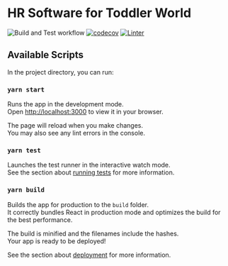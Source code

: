 # HR Software for Toddler World

![Build and Test workflow](https://github.com/aheedshah/toddler-world-hr/actions/workflows/build_test_react.yml/badge.svg)
[![codecov](https://codecov.io/gh/aheedshah/toddler-world-hr/graph/badge.svg?token=57OH7CZD9F)](https://codecov.io/gh/aheedshah/toddler-world)
[![Linter](https://github.com/aheedshah/toddler-world/actions/workflows/linter.yml/badge.svg)](https://github.com/marketplace/actions/super-linter)

## Available Scripts

In the project directory, you can run:

### `yarn start`

Runs the app in the development mode.\
Open [http://localhost:3000](http://localhost:3000) to view it in your browser.

The page will reload when you make changes.\
You may also see any lint errors in the console.

### `yarn test`

Launches the test runner in the interactive watch mode.\
See the section about [running tests](https://facebook.github.io/create-react-app/docs/running-tests) for more information.

### `yarn build`

Builds the app for production to the `build` folder.\
It correctly bundles React in production mode and optimizes the build for the best performance.

The build is minified and the filenames include the hashes.\
Your app is ready to be deployed!

See the section about [deployment](https://facebook.github.io/create-react-app/docs/deployment) for more information.